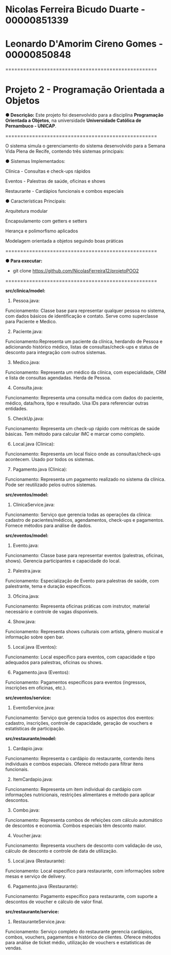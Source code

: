 # Nicolas Ferreira Bicudo Duarte - 00000851339
# Leonardo D'Amorim Cireno Gomes - 00000850848

===================================================

# Projeto 2 - Programação Orientada a Objetos

**● Descrição:**
Este projeto foi desenvolvido para a disciplina **Programação Orientada a Objetos**, na universidade **Universidade Católica de Pernambuco - UNICAP**.

===================================================


O sistema simula o gerenciamento do sistema desenvolvido para a Semana Vida Plena de Recife, contendo três sistemas principais:


● Sistemas Implementados:

Clínica - Consultas e check-ups rápidos

Eventos - Palestras de saúde, oficinas e shows

Restaurante - Cardápios funcionais e combos especiais


● Características Principais:

Arquitetura modular

Encapsulamento com getters e setters

Herança e polimorfismo aplicados

Modelagem orientada a objetos seguindo boas práticas


===================================================


**● Para executar:**
  
- git clone https://github.com/NicolasFerreira12/projetoPOO2


===================================================


**src/clinica/model:**

1. Pessoa.java: 

Funcionamento: Classe base para representar qualquer pessoa no sistema, com dados básicos de identificação e contato. Serve como superclasse para Paciente e Medico.


2. Paciente.java: 

Funcionamento:Representa um paciente da clínica, herdando de Pessoa e adicionando histórico médico, listas de consultas/check-ups e status de desconto para integração com outros sistemas.


3. Medico.java: 

Funcionamento: Representa um médico da clínica, com especialidade, CRM e lista de consultas agendadas. Herda de Pessoa.


4. Consulta.java: 

Funcionamento: Representa uma consulta médica com dados do paciente, médico, data/hora, tipo e resultado. Usa IDs para referenciar outras entidades.


5. CheckUp.java: 

Funcionamento: Representa um check-up rápido com métricas de saúde básicas. Tem método para calcular IMC e marcar como completo.


6. Local.java (Clinica): 

Funcionamento: Representa um local físico onde as consultas/check-ups acontecem. Usado por todos os sistemas.


7. Pagamento.java (Clinica): 

Funcionamento: Representa um pagamento realizado no sistema da clínica. Pode ser reutilizado pelos outros sistemas.


**src/eventos/model:**

1. ClinicaService.java: 

Funcionamento: Serviço que gerencia todas as operações da clínica: cadastro de pacientes/médicos, agendamentos, check-ups e pagamentos. Fornece métodos para análise de dados.

**src/eventos/model:**

1. Evento.java: 

Funcionamento: Classe base para representar eventos (palestras, oficinas, shows). Gerencia participantes e capacidade do local.


2. Palestra.java: 

Funcionamento: Especialização de Evento para palestras de saúde, com palestrante, tema e duração específicos.


3. Oficina.java: 

Funcionamento: Representa oficinas práticas com instrutor, material necessário e controle de vagas disponíveis.


4. Show.java: 

Funcionamento: Representa shows culturais com artista, gênero musical e informação sobre open bar.


5. Local.java (Eventos): 

Funcionamento: Local específico para eventos, com capacidade e tipo adequados para palestras, oficinas ou shows.


6. Pagamento.java (Eventos): 

Funcionamento: Pagamentos específicos para eventos (ingressos, inscrições em oficinas, etc.).


**src/eventos/service:**

1. EventoService.java: 

Funcionamento: Serviço que gerencia todos os aspectos dos eventos: cadastro, inscrições, controle de capacidade, geração de vouchers e estatísticas de participação.


**src/restaurante/model:**

1. Cardapio.java: 

Funcionamento: Representa o cardápio do restaurante, contendo itens individuais e combos especiais. Oferece método para filtrar itens funcionais.


2. ItemCardapio.java: 

Funcionamento: Representa um item individual do cardápio com informações nutricionais, restrições alimentares e método para aplicar descontos.


3. Combo.java: 

Funcionamento: Representa combos de refeições com cálculo automático de descontos e economia. Combos especiais têm desconto maior.


4. Voucher.java: 

Funcionamento: Representa vouchers de desconto com validação de uso, cálculo de desconto e controle de data de utilização.


5. Local.java (Restaurante): 

Funcionamento: Local específico para restaurante, com informações sobre mesas e serviço de delivery.


6. Pagamento.java (Restaurante): 

Funcionamento: Pagamento específico para restaurante, com suporte a descontos de voucher e cálculo de valor final.


**src/restaurante/service:**

1. RestauranteService.java: 

Funcionamento: Serviço completo do restaurante gerencia cardápios, combos, vouchers, pagamentos e histórico de clientes. Oferece métodos para análise de ticket médio, utilização de vouchers e estatísticas de vendas.
